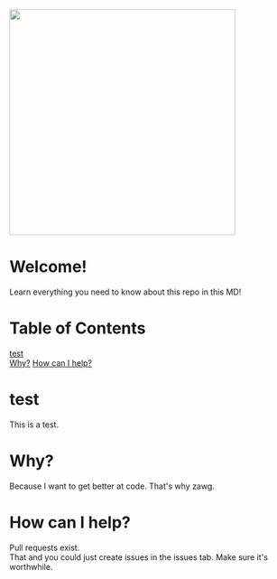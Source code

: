 <img src="https://paperandinkprinting.com/wp-content/uploads/2019/08/canstockphoto22402523-arcos-creator.com_-1024x1024.jpg" width="400px" height="400px">  

# Welcome!
Learn everything you need to know about this repo in this MD!
# Table of Contents
[test](#test)  
[Why?](#why)
[How can I help?](#how-can-i-help)

# test
This is a test.
# Why?
Because I want to get better at code. That's why zawg.
# How can I help?
Pull requests exist.  
That and you could just create issues in the issues tab.
Make sure it's worthwhile.
